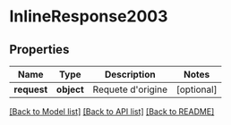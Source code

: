 # InlineResponse2003

## Properties
Name | Type | Description | Notes
------------ | ------------- | ------------- | -------------
**request** | **object** | Requete d&#x27;origine | [optional] 

[[Back to Model list]](../../README.md#documentation-for-models) [[Back to API list]](../../README.md#documentation-for-api-endpoints) [[Back to README]](../../README.md)

